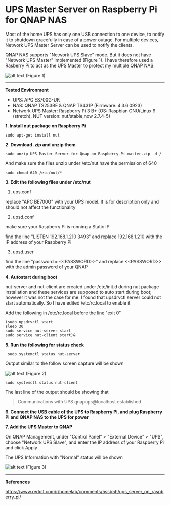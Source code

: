 # UPS Master Server on Raspberry Pi for QNAP NAS 
Most of the home UPS has only one USB connection to one device, to notify it to shutdown gracefully in case of a power outage. For multiple devices, Network UPS Master Server can be used to notify the clients.

QNAP NAS supports "Network UPS Slave" mode. But it does not have "Network UPS Master" implemented (Figure 1). I have therefore used a Rasberry Pi to act as the UPS Master to protect my multiple QNAP NAS.

![alt text](https://raw.githubusercontent.com/ipccheng/UPS-Master-Server-for-Qnap-on-Raspberry-Pi/master/Figure-1.png)
(Figure 1)

<hr>

**Tested Environment**
- UPS: APC ES700G-UK
- NAS: QNAP TS253BE & QNAP TS431P (Firmware: 4.3.6.0923)
- Network UPS Master: Raspberry Pi 3 B+ (OS: Raspbian GNU/Linux 9 (stretch), NUT version: nut/stable,now 2.7.4-5)

**1. Install nut package on Raspberry Pi**

`sudo apt-get install nut`

**2. Download .zip and unzip them**

`sudo unzip UPS-Master-Server-for-Qnap-on-Raspberry-Pi-master.zip -d /`

And make sure the files unzip under /etc/nut have the permission of 640

`sudo chmod 640 /etc/nut/*`

**3. Edit the following files under /etc/nut**

1. ups.conf

replace "APC BE700G" with your UPS model. It is for description only and should not affect the functionality

2. upsd.conf

make sure your Raspberry Pi is running a Static IP

find the line "LISTEN 192.168.1.210 3493" and replace 192.168.1.210 with the IP address of your Raspberry Pi

3. upsd.user

find the line "password  = \<\<PASSWORD\>\>" and replace \<\<PASSWORD\>\> with the admin password of your QNAP

**4. Autostart during boot** 

nut-server and nut-client are created under /etc/init.d during nut package installation and these services are supposed to auto start during boot; however it was not the case for me. I found that upsdrvctl server could not start automatically. So I have edited /etc/rc.local to enable it

Add the following in /etc/rc.local before the line "exit 0"

```
(sudo upsdrvctl start
sleep 30
sudo service nut-server start
sudo service nut-client start)&
```

**5. Run the following for status check**

` sudo systemctl status nut-server`

Output similar to the follow screen capture will be shown

![alt text](https://raw.githubusercontent.com/ipccheng/UPS-Master-Server-for-Qnap-on-Raspberry-Pi/master/Figure-2.png)
(Figure 2)

`sudo systemctl status nut-client`

The last line of the output should be showing that

>Communications with UPS qnapups@localhost established

**6. Connect the USB cable of the UPS to Raspberry Pi, and plug Raspberry Pi and QNAP NAS to the UPS for power**

**7. Add the UPS Master to QNAP**

On QNAP Management, under "Control Panel" \> "External Device" \> "UPS", choose "Network UPS Slave", and enter the IP address of your Raspberry Pi and click Apply

The UPS Information with "Normal" status will be shown

![alt text](https://raw.githubusercontent.com/ipccheng/UPS-Master-Server-for-Qnap-on-Raspberry-Pi/master/Figure-3.png)
(Figure 3)

<hr>

**References**

https://www.reddit.com/r/homelab/comments/5ssb5h/ups_server_on_raspberry_pi/
